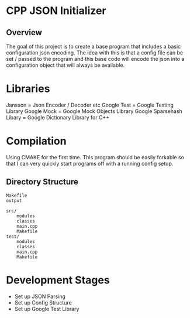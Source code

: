 CPP JSON Initializer
=

Overview
-

The goal of this project is to create a base program that includes a basic configuration json encoding. The idea with this is that a config file can be set / passed to the program and this base code will encode the json into a configuration object that will always be available.

Libraries
=

Jansson = Json Encoder / Decoder etc
Google Test = Google Testing Library
Google Mock = Google Mock Objects Library
Google Sparsehash Libary = Google Dictionary Library for C++


Compilation
=

Using CMAKE for the first time. This program should be easily forkable so that I can very quickly start programs off with a running config setup. 

Directory Structure
-

	Makefile
	output

	src/
		modules
		classes
		main.cpp
		Makefile
	test/
		modules
		classes
		main.cpp
		Makefile


Development Stages
=

-	Set up JSON Parsing
-	Set up Config Structure
-	Set up Google Test Library

